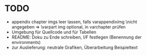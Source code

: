 # TODO
- appendix chapter imgs leer lassen, falls varappendiximg \nicht angegeben => \varpart img optional, in varchapter prüfen
- Umgebung für Quellcode und für Tabellen
- README: Doku zu Ende schreiben, I/F festlegen (Benennung der environments)
- zur Auslieferung: neutrale Grafiken, Überarbeitung Beispieltext
